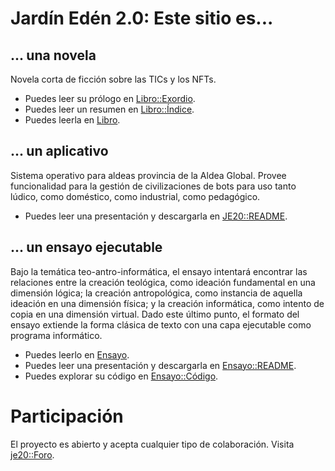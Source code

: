 # Jardín Edén 2.0: Este sitio es...

## ... una novela
Novela corta de ficción sobre las TICs y los NFTs.

- Puedes leer su prólogo en [Libro::Exordio](./exordio.md).
- Puedes leer un resumen en [Libro::Índice](./indice.md).
- Puedes leerla en [Libro](./diario.md).

## ... un aplicativo
Sistema operativo para aldeas provincia de la Aldea Global. Provee funcionalidad para la gestión de civilizaciones de bots para uso tanto lúdico, como doméstico, como industrial, como pedagógico.

- Puedes leer una presentación y descargarla en [JE20::README](https://github.com/jsanchezamai/je20).

## ... un ensayo ejecutable 
Bajo la temática teo-antro-informática, el ensayo intentará encontrar las relaciones entre la creación teológica, como ideación fundamental en una dimensión lógica; la creación antropológica, como instancia de aquella ideación en una dimensión física; y la creación informática, como intento de copia en una dimensión virtual. Dado este último punto, el formato del ensayo extiende la forma clásica de texto con una capa ejecutable como programa informático.

- Puedes leerlo en [Ensayo](./kernel/dist/web/index.html).
- Puedes leer una presentación y descargarla en [Ensayo::README](./kernel/README.md).
- Puedes explorar su código en [Ensayo::Código](./kernel/src/web/trinity).

# Participación
El proyecto es abierto y acepta cualquier tipo de colaboración. Visita [je20::Foro](https://github.com/jsanchezamai/je20/discussions/1#discussion-4036122).



